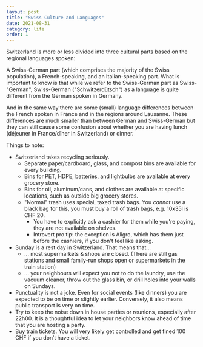 ```yaml
---
layout: post
title: "Swiss Culture and Languages"
date: 2021-08-31
category: life
order: 1
---
```


Switzerland is more or less divided into three cultural parts based on the regional languages spoken: 

A Swiss-German part (which comprises the majority of the Swiss population), a French-speaking, and an Italian-speaking part. What is important to know is that while we refer to the Swiss-German part as Swiss-"German", Swiss-German ("Schwitzerdütsch") as a language is quite different from the German spoken in Germany.

And in the same way there are some (small) language differences between the French spoken in France and in the regions around Lausanne. These differences are much smaller than between German and Swiss-German but they can still cause some confusion about whether you are having lunch (déjeuner in France/dîner in Switzerland) or dinner. 


Things to note:
* Switzerland takes recycling seriously.
  - Separate paper/cardboard, glass, and compost bins are available for every building.
  - Bins for PET, HDPE, batteries, and lightbulbs are available at every grocery store.
  - Bins for oil, aluminum/cans, and clothes are available at specific locations, such as outside big grocery stores.
  - "Normal" trash uses special, taxed trash bags. You _cannot_ use a black bag for this, you must buy a roll of trash bags, e.g. 10x35l is CHF 20.
    - You have to explicitly ask a cashier for them while you're paying, they are not available on shelves.
    - Introvert pro tip: the exception is Aligro, which has them just before the cashiers, if you don't feel like asking.
* Sunday is a rest day in Switzerland. That means that...
  - ... most supermarkets & shops are closed. (There are still gas stations and small family-run shops open or supermarkets in the train station)
  - ... your neighbours will expect you not to do the laundry, use the vacuum cleaner, throw out the glass bin, or drill holes into your walls on Sundays.
* Punctuality is not a joke. Even for social events (like dinners) you are expected to be on time or slightly earlier. Conversely, it also means public transport is very on time.
* Try to keep the noise down in house parties or reunions, especially after 22h00. It is a thoughtful idea to let your neighbors know ahead of time that you are hosting a party. 
* Buy train tickets. You will very likely get controlled and get fined 100 CHF if you don’t have a ticket. 
